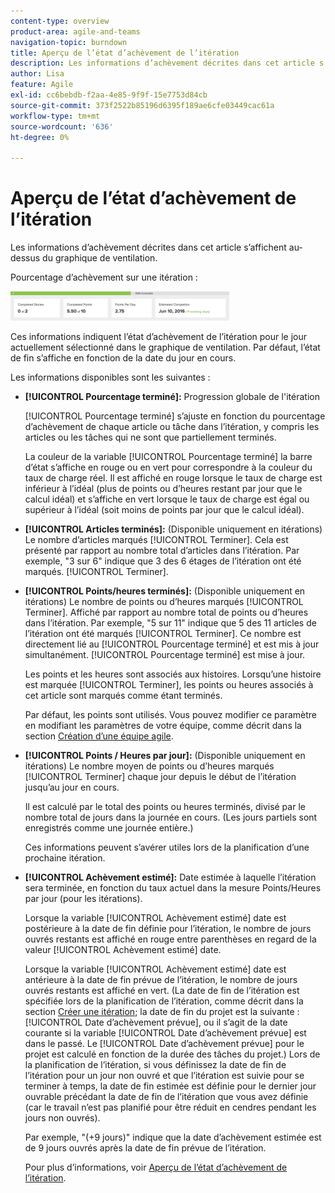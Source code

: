 ```yaml
---
content-type: overview
product-area: agile-and-teams
navigation-topic: burndown
title: Aperçu de l’état d’achèvement de l’itération
description: Les informations d’achèvement décrites dans cet article s’affichent au-dessus du graphique de ventilation.
author: Lisa
feature: Agile
exl-id: cc6bebdb-f2aa-4e85-9f9f-15e7753d84cb
source-git-commit: 373f2522b85196d6395f189ae6cfe03449cac61a
workflow-type: tm+mt
source-wordcount: '636'
ht-degree: 0%

---
```


# Aperçu de l’état d’achèvement de l’itération

Les informations d’achèvement décrites dans cet article s’affichent au-dessus du graphique de ventilation.

Pourcentage d’achèvement sur une itération :

![](assets/burndown-percentcomplete-350x47.png)

Ces informations indiquent l’état d’achèvement de l’itération pour le jour actuellement sélectionné dans le graphique de ventilation. Par défaut, l’état de fin s’affiche en fonction de la date du jour en cours.

Les informations disponibles sont les suivantes :

* **[!UICONTROL Pourcentage terminé]:** Progression globale de l&#39;itération

   [!UICONTROL Pourcentage terminé] s’ajuste en fonction du pourcentage d’achèvement de chaque article ou tâche dans l’itération, y compris les articles ou les tâches qui ne sont que partiellement terminés.

   La couleur de la variable [!UICONTROL Pourcentage terminé] la barre d’état s’affiche en rouge ou en vert pour correspondre à la couleur du taux de charge réel. Il est affiché en rouge lorsque le taux de charge est inférieur à l’idéal (plus de points ou d’heures restant par jour que le calcul idéal) et s’affiche en vert lorsque le taux de charge est égal ou supérieur à l’idéal (soit moins de points par jour que le calcul idéal).

* **[!UICONTROL Articles terminés]:** (Disponible uniquement en itérations) Le nombre d’articles marqués [!UICONTROL Terminer]. Cela est présenté par rapport au nombre total d’articles dans l’itération. Par exemple, &quot;3 sur 6&quot; indique que 3 des 6 étages de l’itération ont été marqués. [!UICONTROL Terminer].
* **[!UICONTROL Points/heures terminés]:** (Disponible uniquement en itérations) Le nombre de points ou d’heures marqués [!UICONTROL Terminer]. Affiché par rapport au nombre total de points ou d’heures dans l’itération. Par exemple, &quot;5 sur 11&quot; indique que 5 des 11 articles de l’itération ont été marqués [!UICONTROL Terminer]. Ce nombre est directement lié au [!UICONTROL Pourcentage terminé] et est mis à jour simultanément. [!UICONTROL Pourcentage terminé] est mise à jour.

   Les points et les heures sont associés aux histoires. Lorsqu’une histoire est marquée [!UICONTROL Terminer], les points ou heures associés à cet article sont marqués comme étant terminés.

   Par défaut, les points sont utilisés. Vous pouvez modifier ce paramètre en modifiant les paramètres de votre équipe, comme décrit dans la section [Création d’une équipe agile](../../../agile/get-started-with-agile-in-workfront/create-an-agile-team.md).

* **[!UICONTROL Points / Heures par jour]:** (Disponible uniquement en itérations) Le nombre moyen de points ou d’heures marqués [!UICONTROL Terminer] chaque jour depuis le début de l’itération jusqu’au jour en cours.

   Il est calculé par le total des points ou heures terminés, divisé par le nombre total de jours dans la journée en cours. (Les jours partiels sont enregistrés comme une journée entière.)

   Ces informations peuvent s’avérer utiles lors de la planification d’une prochaine itération.

* **[!UICONTROL Achèvement estimé]:** Date estimée à laquelle l’itération sera terminée, en fonction du taux actuel dans la mesure Points/Heures par jour (pour les itérations).

   Lorsque la variable [!UICONTROL Achèvement estimé] date est postérieure à la date de fin définie pour l’itération, le nombre de jours ouvrés restants est affiché en rouge entre parenthèses en regard de la valeur [!UICONTROL Achèvement estimé] date.

   Lorsque la variable [!UICONTROL Achèvement estimé] date est antérieure à la date de fin prévue de l’itération, le nombre de jours ouvrés restants est affiché en vert. (La date de fin de l’itération est spécifiée lors de la planification de l’itération, comme décrit dans la section [Créer une itération](../../../agile/use-scrum-in-an-agile-team/iterations/create-an-iteration.md); la date de fin du projet est la suivante : [!UICONTROL Date d’achèvement prévue], ou il s’agit de la date courante si la variable [!UICONTROL Date d’achèvement prévue] est dans le passé. Le [!UICONTROL Date d’achèvement prévue] pour le projet est calculé en fonction de la durée des tâches du projet.) Lors de la planification de l’itération, si vous définissez la date de fin de l’itération pour un jour non ouvré et que l’itération est suivie pour se terminer à temps, la date de fin estimée est définie pour le dernier jour ouvrable précédant la date de fin de l’itération que vous avez définie (car le travail n’est pas planifié pour être réduit en cendres pendant les jours non ouvrés).

   Par exemple, &quot;(+9 jours)&quot; indique que la date d’achèvement estimée est de 9 jours ouvrés après la date de fin prévue de l’itération.

   Pour plus d’informations, voir [Aperçu de l’état d’achèvement de l’itération](#Understanding-How-Days-Off-Affect-the-Burndown-Chart).
